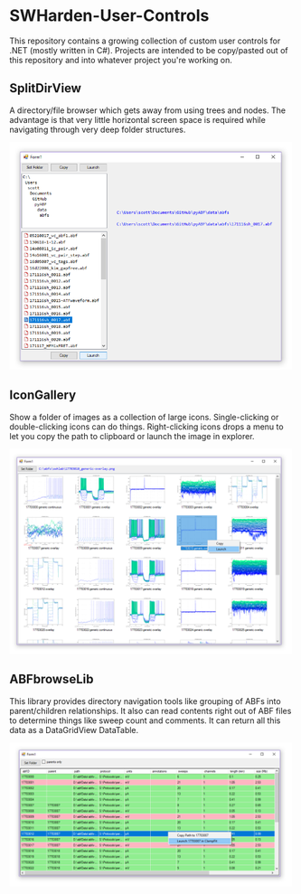 # SWHarden-User-Controls
This repository contains a growing collection of custom user controls for .NET (mostly written in C#). Projects are intended to be copy/pasted out of this repository and into whatever project you're working on.

## SplitDirView
A directory/file browser which gets away from using trees and nodes. The advantage is that very little horizontal screen space is required while navigating through very deep folder structures. 

<img src="/src/SplitDirViewDemo/demo.png" width="500">

## IconGallery
Show a folder of images as a collection of large icons. Single-clicking or double-clicking icons can do things. Right-clicking icons drops a menu to let you copy the path to clipboard or launch the image in explorer.

<img src="/src/IconGalleryDemo/demo.png" width="500" >

## ABFbrowseLib
This library provides directory navigation tools like grouping of ABFs into parent/children relationships. 
It also can read contents right out of ABF files to determine things like sweep count and comments. It can
return all this data as a DataGridView DataTable.

<img src="/src/ABFbrowseLibDemo/demo.png" width="500" >